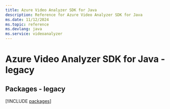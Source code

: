 ```yaml
---
title: Azure Video Analyzer SDK for Java
description: Reference for Azure Video Analyzer SDK for Java
ms.date: 11/12/2024
ms.topic: reference
ms.devlang: java
ms.service: videoanalyzer
---
```

# Azure Video Analyzer SDK for Java - legacy
## Packages - legacy
[!INCLUDE [packages](video-analyzer-index.md)]